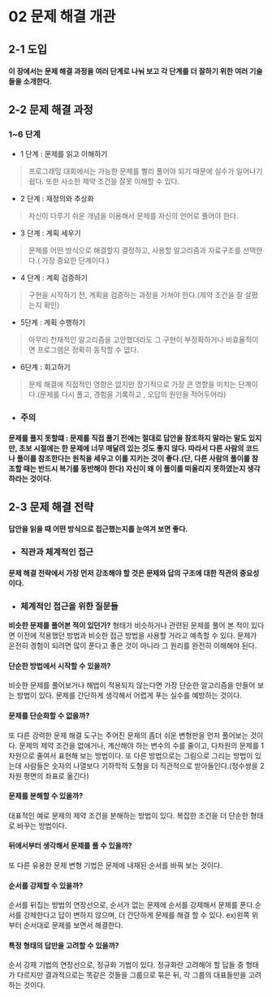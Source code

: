 # 02 문제 해결 개관
## 2-1 도입
#### 이 장에서는 문제 해결 과정을 여러 단계로 나눠 보고 각 단계를 더 잘하기 위한 여러 기술들을 소개한다.
## 2-2 문제 해결 과정
### 1~6 단계
 * 1 단계 : 문제를 읽고 이해하기
 > 프로그래밍 대회에서는 가능한 문제를 빨리 풀어야 되기 때문에 실수가 일어나기 쉽다. 또한 사소한 제약 조건을 잘못 이해할 수 있다.
* 2 단계 : 재정의와 추상화
 > 자신이 다루기 쉬운 개념을 이용해서 문제를 자신의 언어로 풀어야 한다.
* 3 단계 : 계획 세우기
 > 문제를 어떤 방식으로 해결할지 결정하고, 사용할 알고리즘과 자료구조를 선택한다.( 가장 중요한 단계이다.)
* 4 단계 : 계획 검증하기
 > 구현을 시작하기 전, 계획을 검증하는 과정을 거쳐야 한다.(제약 조건을 잘 살폈는지 확인)
* 5단계 : 계획 수행하기
 > 아무리 천재적인 알고리즘을 고안했더라도 그 구현이 부정확하거나 비효율적이면 프로그램은 정확히 동작할 수 없다.
* 6단계 : 회고하기
 > 문제 해결에 직접적인 영향은 없지만 장기적으로 가장 큰 영향을 미치는 단계이다.(문제를 다시 풀고, 경험을 기록하고 , 오답의 원인을 적어두어라)

* ### 주의
#### 문제를 풀지 못할떄 : 문제를 직접 풀기 전에는 절대로 답안을 참조하지 말라는 말도 있지만, 초보 시절에는 한 문제에 너무 매달려 있는 것도 좋지 않다. 따라서 다른 사람의 코드나 풀이를 참조한다는 원칙을 세우고 이를 지키는 것이 좋다.(단, 다른 사람의 풀이를 참조할 때는 반드시 복기를 동반해야 한다) 자신이 왜 이 풀이를 떠올리지 못하였는지 생각하라는 것이다.
## 2-3 문제 해결 전략
#### 답안을 읽을 때 어떤 방식으로 접근했는지를 눈여겨 보면 좋다.
* ### 직관과 체계적인 접근
#### 문제 해결 전략에서 가장 먼저 강조해야 할 것은 문제와 답의 구조에 대한 **직관의 중요성** 이다.
* ### 체계적인 접근을 위한 질문들
**비슷한 문제를 풀어본 적이 있던가?**
형태가 비슷하거나 관련된 문제를 풀어 본 적이 있다면 이전에 적용했던 방법과 비슷한 접근 방법을 사용할 거라고 예측할 수 있다.
문제가 온전히 경험이 되려면 많이 푼다고 좋은 것이 아니라 그 원리를 완전히 이해해야 된다.
#### **단순한 방법에서 시작할 수 있을까?**
비슷한 문제를 풀어보거나 해법이 적용되지 않는다면 가장 단순한 알고리즘을 만들어 보는 방법이 있다. 문제를 간단하게 생각해서 어렵게 푸는 실수를 예방하는 것이다.
#### **문제를 단순화할 수 없을까?**
또 다른 강력한 문제 해결 도구는 주어진 문제의 좀더 쉬운 변형판을 먼저 풀어보는 것이다. 문제의 제약 조건을 없애거나, 계산해야 하는 변수의 수를 줄이고,
다차원의 문제를 1차원으로 줄여서 표현해 보는 방법이다. 또 다른 방법으로는 그림으로 그리는 방법이 있는데 사람들은 숫자의 나열보다 기하학적 도형을 더
 직관적으로 받아들인다.(정수쌍을 2차원 평면의 좌표로 옮긴다)
#### **문제를 분해할 수 있을까?**
 대표적인 예로 문제의 제약 조건을 분해하는 방법이 있다. 복잡한 조건을 더 단순한 형태로 바꾸는 방법이다.
#### **뒤에서부터 생각해서 문제를 풀 수 있을까?**
 또 다른 유용한 문제 변형 기법은 문제에 내재된 순서를 바꿔 보는 것이다.
#### **순서를 강제할 수 있을까?**
 순서를 뒤집는 방법의 연장선으로, 순서가 없는 문제에 순서를 강제해서 문제를 푼다.순서를 강제한다고 답이 변하지 않으며, 더 간단하게 문제를 해결 할 수 있다.
 ex)왼쪽 위부터 순서대로 문제를 보면서 해결한다.
#### **특정 형태의 답만을 고려할 수 있을까?**
 순서 강제 기법의 연장선으로, 정규화 기법이 있다. 정규화란 고려해야 할 답들 중 형태가 다르지만 결과적으로는 똑같은 것들을 그룹으로 묶은 뒤, 각 그룹의
 대표들만을 고려하는 것이다.
